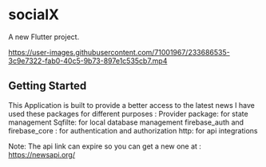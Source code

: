 # socialX

A new Flutter project.


https://user-images.githubusercontent.com/71001967/233686535-3c9e7322-fab0-40c5-9b73-897e1c535cb7.mp4


## Getting Started

This Application is built to provide a better access to the latest news
I have used these packages for different purposes :
  Provider package: for state management
  Sqfilte: for local database management 
  firebase_auth and firebase_core : for authentication and authorization 
  http: for api integrations

Note:
  The api link can expire so you can get a new one at : https://newsapi.org/
